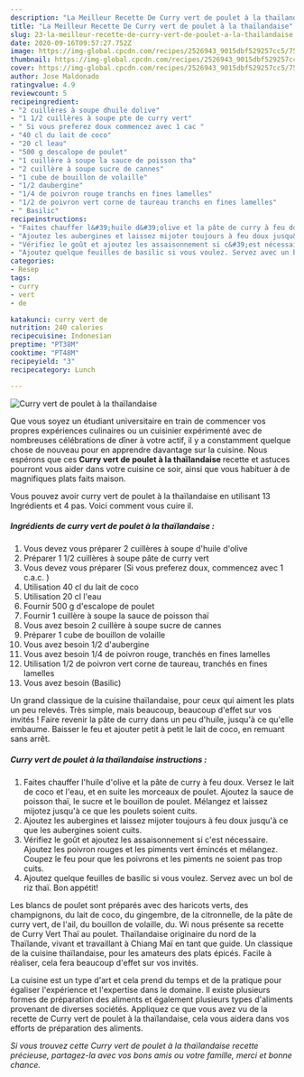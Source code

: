 ```yaml
---
description: "La Meilleur Recette De Curry vert de poulet à la thaïlandaise"
title: "La Meilleur Recette De Curry vert de poulet à la thaïlandaise"
slug: 23-la-meilleur-recette-de-curry-vert-de-poulet-a-la-thailandaise
date: 2020-09-16T09:57:27.752Z
image: https://img-global.cpcdn.com/recipes/2526943_9015dbf529257cc5/751x532cq70/curry-vert-de-poulet-a-la-thailandaise-photo-principale-de-la-recette.jpg
thumbnail: https://img-global.cpcdn.com/recipes/2526943_9015dbf529257cc5/751x532cq70/curry-vert-de-poulet-a-la-thailandaise-photo-principale-de-la-recette.jpg
cover: https://img-global.cpcdn.com/recipes/2526943_9015dbf529257cc5/751x532cq70/curry-vert-de-poulet-a-la-thailandaise-photo-principale-de-la-recette.jpg
author: Jose Maldonado
ratingvalue: 4.9
reviewcount: 5
recipeingredient:
- "2 cuillères à soupe dhuile dolive"
- "1 1/2 cuillères à soupe pte de curry vert"
- " Si vous preferez doux commencez avec 1 cac "
- "40 cl du lait de coco"
- "20 cl leau"
- "500 g descalope de poulet"
- "1 cuillère à soupe la sauce de poisson tha"
- "2 cuillère à soupe sucre de cannes"
- "1 cube de bouillon de volaille"
- "1/2 daubergine"
- "1/4 de poivron rouge tranchs en fines lamelles"
- "1/2 de poivron vert corne de taureau tranchs en fines lamelles"
- " Basilic"
recipeinstructions:
- "Faites chauffer l&#39;huile d&#39;olive et la pâte de curry à feu doux. Versez le lait de coco et l&#39;eau, et en suite les morceaux de poulet. Ajoutez la sauce de poisson thaï, le sucre et le bouillon de poulet. Mélangez et laissez mijotez jusqu&#39;à ce que les poulets soient cuits."
- "Ajoutez les aubergines et laissez mijoter toujours à feu doux jusqu&#39;à ce que les aubergines soient cuits."
- "Vérifiez le goût et ajoutez les assaisonnement si c&#39;est nécessaire. Ajoutez les poivron rouges et les piments vert émincés et mélangez. Coupez le feu pour que les poivrons et les piments ne soient pas trop cuits."
- "Ajoutez quelque feuilles de basilic si vous voulez. Servez avec un bol de riz thaï. Bon appétit!"
categories:
- Resep
tags:
- curry
- vert
- de

katakunci: curry vert de 
nutrition: 240 calories
recipecuisine: Indonesian
preptime: "PT38M"
cooktime: "PT48M"
recipeyield: "3"
recipecategory: Lunch

---
```



![Curry vert de poulet à la thaïlandaise](https://img-global.cpcdn.com/recipes/2526943_9015dbf529257cc5/751x532cq70/curry-vert-de-poulet-a-la-thailandaise-photo-principale-de-la-recette.jpg)

Que vous soyez un étudiant universitaire en train de commencer vos propres expériences culinaires ou un cuisinier expérimenté avec de nombreuses célébrations de dîner à votre actif, il y a constamment quelque chose de nouveau pour en apprendre davantage sur la cuisine. Nous espérons que ces <strong> Curry vert de poulet à la thaïlandaise </strong> recette et astuces pourront vous aider dans votre cuisine ce soir, ainsi que vous habituer à de magnifiques plats faits maison.

<!--inarticleads1-->

Vous pouvez avoir curry vert de poulet à la thaïlandaise en utilisant 13 Ingrédients et 4 pas. Voici comment vous cuire il.

##### Ingrédients de curry vert de poulet à la thaïlandaise :

1. Vous devez vous préparer 2 cuillères à soupe d&#39;huile d&#39;olive
1. Préparer 1 1/2 cuillères à soupe pâte de curry vert
1. Vous devez vous préparer  (Si vous preferez doux, commencez avec 1 c.a.c. )
1. Utilisation 40 cl du lait de coco
1. Utilisation 20 cl l&#39;eau
1. Fournir 500 g d&#39;escalope de poulet
1. Fournir 1 cuillère à soupe la sauce de poisson thaï
1. Vous avez besoin 2 cuillère à soupe sucre de cannes
1. Préparer 1 cube de bouillon de volaille
1. Vous avez besoin 1/2 d&#39;aubergine
1. Vous avez besoin 1/4 de poivron rouge, tranchés en fines lamelles
1. Utilisation 1/2 de poivron vert corne de taureau, tranchés en fines lamelles
1. Vous avez besoin  (Basilic)


Un grand classique de la cuisine thaïlandaise, pour ceux qui aiment les plats un peu relevés. Très simple, mais beaucoup, beaucoup d&#39;effet sur vos invités ! Faire revenir la pâte de curry dans un peu d&#39;huile, jusqu&#39;à ce qu&#39;elle embaume. Baisser le feu et ajouter petit à petit le lait de coco, en remuant sans arrêt. 

<!--inarticleads2-->

##### Curry vert de poulet à la thaïlandaise instructions :

1. Faites chauffer l&#39;huile d&#39;olive et la pâte de curry à feu doux. Versez le lait de coco et l&#39;eau, et en suite les morceaux de poulet. Ajoutez la sauce de poisson thaï, le sucre et le bouillon de poulet. Mélangez et laissez mijotez jusqu&#39;à ce que les poulets soient cuits.
1. Ajoutez les aubergines et laissez mijoter toujours à feu doux jusqu&#39;à ce que les aubergines soient cuits.
1. Vérifiez le goût et ajoutez les assaisonnement si c&#39;est nécessaire. Ajoutez les poivron rouges et les piments vert émincés et mélangez. Coupez le feu pour que les poivrons et les piments ne soient pas trop cuits.
1. Ajoutez quelque feuilles de basilic si vous voulez. Servez avec un bol de riz thaï. Bon appétit!


Les blancs de poulet sont préparés avec des haricots verts, des champignons, du lait de coco, du gingembre, de la citronnelle, de la pâte de curry vert, de l&#39;ail, du bouillon de volaille, du. Wi nous présente sa recette de Curry Vert Thaï au poulet. Thaïlandaise originaire du nord de la Thaïlande, vivant et travaillant à Chiang Maï en tant que guide. Un classique de la cuisine thaïlandaise, pour les amateurs des plats épicés. Facile à réaliser, cela fera beaucoup d&#39;effet sur vos invités. 

<!--inarticleads1-->

<p>
La cuisine est un type d'art et cela prend du temps et de la pratique pour égaliser l'expérience et l'expertise dans le domaine. Il existe plusieurs formes de préparation des aliments et également plusieurs types d'aliments provenant de diverses sociétés. Appliquez ce que vous avez vu de la recette de Curry vert de poulet à la thaïlandaise, cela vous aidera dans vos efforts de préparation des aliments.
</p>

<p>
<i>Si vous trouvez cette Curry vert de poulet à la thaïlandaise recette précieuse, partagez-la avec vos bons amis ou votre famille, merci et bonne chance.</i>
</p>

